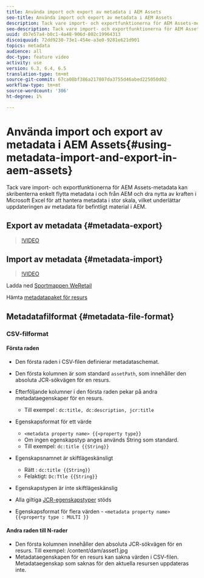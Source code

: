 ```yaml
---
title: Använda import och export av metadata i AEM Assets
seo-title: Använda import och export av metadata i AEM Assets
description: Tack vare import- och exportfunktionerna för AEM Assets-metadata kan skribenterna enkelt flytta metadata i och från AEM och dra nytta av kraften i Microsoft Excel för att hantera metadata i stor skala, vilket underlättar uppdateringen av metadata för befintligt material i AEM.
seo-description: Tack vare import- och exportfunktionerna för AEM Assets-metadata kan skribenterna enkelt flytta metadata i och från AEM och dra nytta av kraften i Microsoft Excel för att hantera metadata i stor skala, vilket underlättar uppdateringen av metadata för befintligt material i AEM.
uuid: db7e57a4-b0c1-4a48-906d-802c19964313
discoiquuid: 72dd9230-73e1-454e-a3e0-9281e621d901
topics: metadata
audience: all
doc-type: feature video
activity: use
version: 6.3, 6.4, 6.5
translation-type: tm+mt
source-git-commit: 67ca08bf386a217807da3755d46abed225050d02
workflow-type: tm+mt
source-wordcount: '306'
ht-degree: 1%

---
```



# Använda import och export av metadata i AEM Assets{#using-metadata-import-and-export-in-aem-assets}

Tack vare import- och exportfunktionerna för AEM Assets-metadata kan skribenterna enkelt flytta metadata i och från AEM och dra nytta av kraften i Microsoft Excel för att hantera metadata i stor skala, vilket underlättar uppdateringen av metadata för befintligt material i AEM.

## Export av metadata {#metadata-export}

>[!VIDEO](https://video.tv.adobe.com/v/22132/?quality=9&learn=on)

## Import av metadata {#metadata-import}

>[!VIDEO](https://video.tv.adobe.com/v/21374/?quality=9&learn=on)

Ladda ned [Sportmappen WeRetail](assets/we-retail-sports.zip)

Hämta [metadatapaket för resurs](assets/we-retail-sports-asset-metadata.zip)

## Metadatafilformat {#metadata-file-format}

### CSV-filformat

#### Första raden

* Den första raden i CSV-filen definierar metadataschemat.
* Den första kolumnen är som standard `assetPath`, som innehåller den absoluta JCR-sökvägen för en resurs.

* Efterföljande kolumner i den första raden pekar på andra metadataegenskaper för en resurs.

   * Till exempel : `dc:title, dc:description, jcr:title`

* Egenskapsformat för ett värde

   * `<metadata property name> {{<property type}}`
   * Om ingen egenskapstyp anges används String som standard.
   * Till exempel: `dc:title {{String}}`

* Egenskapsnamnet är skiftlägeskänsligt
   * Rätt : `dc:title {{String}}`
   * Felaktigt: `Dc:Ttle {{String}}`

* Egenskapstypen är inte skiftlägeskänslig
* Alla giltiga [JCR-egenskapstyper](https://docs.adobe.com/docs/en/spec/jsr170/javadocs/jcr-2.0/javax/jcr/PropertyType.html) stöds

* Egenskapsformat för flera värden - `<metadata property name> {{<property type : MULTI }}`

#### Andra raden till N-rader

* Den första kolumnen innehåller den absoluta JCR-sökvägen för en resurs. Till exempel: /content/dam/asset1.jpg
* Metadataegenskapen för en resurs kan sakna värden i CSV-filen. Metadataegenskap som saknas för den aktuella resursen uppdateras inte.